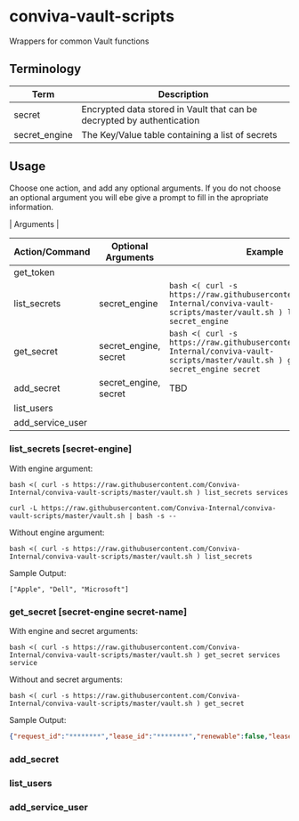 # conviva-vault-scripts
Wrappers for common Vault functions

## Terminology
| Term          | Description                                                            |
| -             | -                                                                      |
| secret        | Encrypted data stored in Vault that can be decrypted by authentication |
| secret_engine | The Key/Value table containing a list of secrets                       |

## Usage
Choose one action, and add any optional arguments.  If you do not choose an optional argument you will ebe give a prompt to fill in the apropriate information.

| Arguments | 

| Action/Command   | Optional Arguments    | Example                                                                                                                                 |
| -                | -                     | -                                                                                                                                       |
| get_token        |
| list_secrets     | secret_engine         | `bash <( curl -s https://raw.githubusercontent.com/Conviva-Internal/conviva-vault-scripts/master/vault.sh ) list_secrets secret_engine` |
| get_secret       | secret_engine, secret | `bash <( curl -s https://raw.githubusercontent.com/Conviva-Internal/conviva-vault-scripts/master/vault.sh ) get_secret secret_engine secret`
| add_secret       | secret_engine, secret | TBD
| list_users       | 
| add_service_user |


### list_secrets [secret-engine]
With engine argument:
```shell
bash <( curl -s https://raw.githubusercontent.com/Conviva-Internal/conviva-vault-scripts/master/vault.sh ) list_secrets services

curl -L https://raw.githubusercontent.com/Conviva-Internal/conviva-vault-scripts/master/vault.sh | bash -s -- 
```

Without engine argument:
```shell
bash <( curl -s https://raw.githubusercontent.com/Conviva-Internal/conviva-vault-scripts/master/vault.sh ) list_secrets
```

Sample Output:
```shell
["Apple", "Dell", "Microsoft"]
```

### get_secret [secret-engine secret-name]
With engine and secret arguments:
```shell
bash <( curl -s https://raw.githubusercontent.com/Conviva-Internal/conviva-vault-scripts/master/vault.sh ) get_secret services service
```

Without and secret arguments:
```shell
bash <( curl -s https://raw.githubusercontent.com/Conviva-Internal/conviva-vault-scripts/master/vault.sh ) get_secret
```

Sample Output:
```json
{"request_id":"********","lease_id":"********","renewable":false,"lease_duration":0,"data":{"data":{"password":"********","username":"********"},"metadata":{"created_time":"********","deletion_time":"","destroyed":false,"version":1}},"wrap_info":null,"warnings":null,"auth":null}
```

### add_secret

### list_users

### add_service_user
